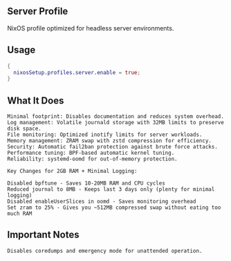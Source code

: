 ## Server Profile

NixOS profile optimized for headless server environments.

## Usage

```nix
{
  nixosSetup.profiles.server.enable = true;
}
```

## What It Does

    Minimal footprint: Disables documentation and reduces system overhead.
    Log management: Volatile journald storage with 32MB limits to preserve disk space.
    File monitoring: Optimized inotify limits for server workloads.
    Memory management: ZRAM swap with zstd compression for efficiency.
    Security: Automatic fail2ban protection against brute force attacks.
    Performance tuning: BPF-based automatic kernel tuning.
    Reliability: systemd-oomd for out-of-memory protection.

    Key Changes for 2GB RAM + Minimal Logging:

    Disabled bpftune - Saves 10-20MB RAM and CPU cycles
    Reduced journal to 8MB - Keeps last 3 days only (plenty for minimal logging)
    Disabled enableUserSlices in oomd - Saves monitoring overhead
    Set zram to 25% - Gives you ~512MB compressed swap without eating too much RAM

## Important Notes

    Disables coredumps and emergency mode for unattended operation.
